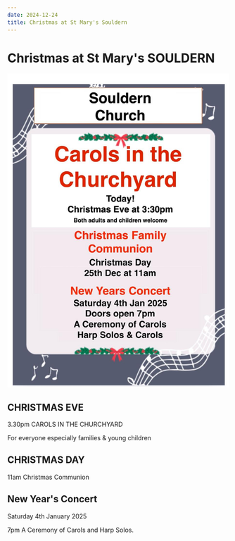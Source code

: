 ```yaml
---
date: 2024-12-24
title: Christmas at St Mary's Souldern
---
```


# Christmas at St Mary's SOULDERN


![poster](carols2024.jpg)


## CHRISTMAS EVE


3.30pm CAROLS IN THE CHURCHYARD 

For everyone especially families & young children

## CHRISTMAS DAY

11am Christmas Communion

## New Year's Concert

Saturday 4th January 2025

7pm A Ceremony of Carols and Harp Solos.
